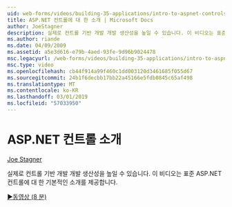 ```yaml
---
uid: web-forms/videos/building-35-applications/intro-to-aspnet-controls
title: ASP.NET 컨트롤에 대 한 소개 | Microsoft Docs
author: JoeStagner
description: 실제로 컨트롤 기반 개발 개발 생산성을 높일 수 있습니다. 이 비디오는 표준 ASP.NET 컨트롤에 대 한 기본적인 소개를 제공합니다.
ms.author: riande
ms.date: 04/09/2009
ms.assetid: a5e3d616-e79b-4aed-93fe-9d96b9024478
msc.legacyurl: /web-forms/videos/building-35-applications/intro-to-aspnet-controls
msc.type: video
ms.openlocfilehash: cb44f914a99f460c1dd003120d3461685f055d67
ms.sourcegitcommit: 24b1f6decbb17bb22a45166e5fdb0845c65af498
ms.translationtype: MT
ms.contentlocale: ko-KR
ms.lasthandoff: 03/01/2019
ms.locfileid: "57033950"
---
```

<a name="intro-to-aspnet-controls"></a>ASP.NET 컨트롤 소개
====================
[Joe Stagner](https://github.com/JoeStagner)

실제로 컨트롤 기반 개발 개발 생산성을 높일 수 있습니다. 이 비디오는 표준 ASP.NET 컨트롤에 대 한 기본적인 소개를 제공합니다.

[&#9654;동영상 (8 분)](https://channel9.msdn.com/Blogs/ASP-NET-Site-Videos/intro-to-aspnet-controls)
